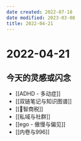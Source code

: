 ```yaml
---
date created: 2022-07-18
date modified: 2023-03-08
title: 2022-04-21
---
```


# 2022-04-21

## 今天的灵感或闪念

- [[ADHD - 多动症]]
- [[双链笔记与知识图谱]]
- [[🐤智商税]]
- [[私域与社群]]
- [[ego - 傲慢与偏见]]
- [[内卷与996]]
